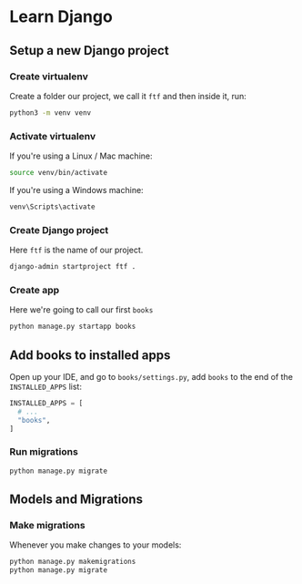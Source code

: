 # Learn Django

## Setup a new Django project
### Create virtualenv
Create a folder our project, we call it `ftf` and then inside it, run:
```bash
python3 -m venv venv
```

### Activate virtualenv
If you're using a Linux / Mac machine:
```bash
source venv/bin/activate
```
If you're using a Windows machine:
```bash
venv\Scripts\activate
```


### Create Django project
Here `ftf` is the name of our project.
```bash
django-admin startproject ftf .
```

### Create app
Here we're going to call our first `books`
```bash
python manage.py startapp books
```

## Add books to installed apps
Open up your IDE, and go to `books/settings.py`,
add `books` to the end of the `INSTALLED_APPS` list:
```python
INSTALLED_APPS = [
  # ...
  "books",
]

```

### Run migrations
```bash
python manage.py migrate
```

## Models and Migrations
### Make migrations 
Whenever you make changes to your models:

```bash
python manage.py makemigrations
python manage.py migrate
```

